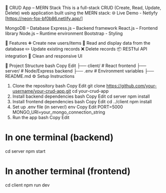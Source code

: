 📘 CRUD App – MERN Stack
This is a full-stack CRUD (Create, Read, Update, Delete) web application built using the MERN stack:
🌐 Live Demo - Netlyfy
[https://neon-fox-bf0b86.netlify.app/]

MongoDB – Database
Express.js – Backend framework
React.js – Frontend library
Node.js – Runtime environment
Bootstrap - Styling

🚀 Features
➕ Create new users/items
📄 Read and display data from the database
✏️ Update existing records
❌ Delete records
📦 RESTful API integration
🎨 Clean and responsive UI

📂 Project Structure
bash
Copy
Edit
├── client/         # React frontend
├── server/         # Node/Express backend
├── .env            # Environment variables
├── README.md
⚙️ Setup Instructions
1. Clone the repository
bash
Copy
Edit
git clone https://github.com/your-username/your-crud-app.git
cd your-crud-app
2. Install backend dependencies
bash
Copy
Edit
cd server
npm install
3. Install frontend dependencies
bash
Copy
Edit
cd ../client
npm install
4. Set up .env file (in server/)
env
Copy
Edit
PORT=5000
MONGO_URI=your_mongo_connection_string
5. Run the app
bash
Copy
Edit
# In one terminal (backend)
cd server
npm start

# In another terminal (frontend)
cd client
npm run dev
